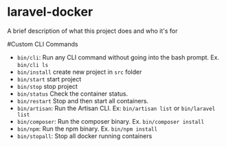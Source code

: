 # laravel-docker

A brief description of what this project does and who it's for

#Custom CLI Commands
- `bin/cli`: Run any CLI command without going into the bash prompt. Ex. `bin/cli ls`
- `bin/install` create new project in `src` folder
- `bin/start` start project
- `bin/stop` stop project
- `bin/status` Check the container status.
- `bin/restart` Stop and then start all containers.
- `bin/artisan`: Run the Artisan CLI. Ex: `bin/artisan list` or `bin/laravel list`
- `bin/composer`: Run the composer binary. Ex. `bin/composer install`
- `bin/npm`: Run the npm binary. Ex. `bin/npm install`
- `bin/stopall`: Stop all docker running containers